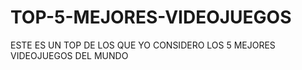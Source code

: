 # TOP-5-MEJORES-VIDEOJUEGOS
ESTE ES UN TOP DE LOS QUE YO CONSIDERO LOS 5 MEJORES VIDEOJUEGOS DEL MUNDO
